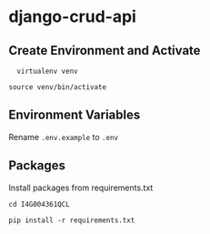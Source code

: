 # django-crud-api


## Create Environment and Activate
```
  virtualenv venv
```
  
`source venv/bin/activate`

## Environment Variables
Rename `.env.example` to `.env`

## Packages
Install packages from requirements.txt

`cd I4G004361QCL`

`pip install -r requirements.txt`
